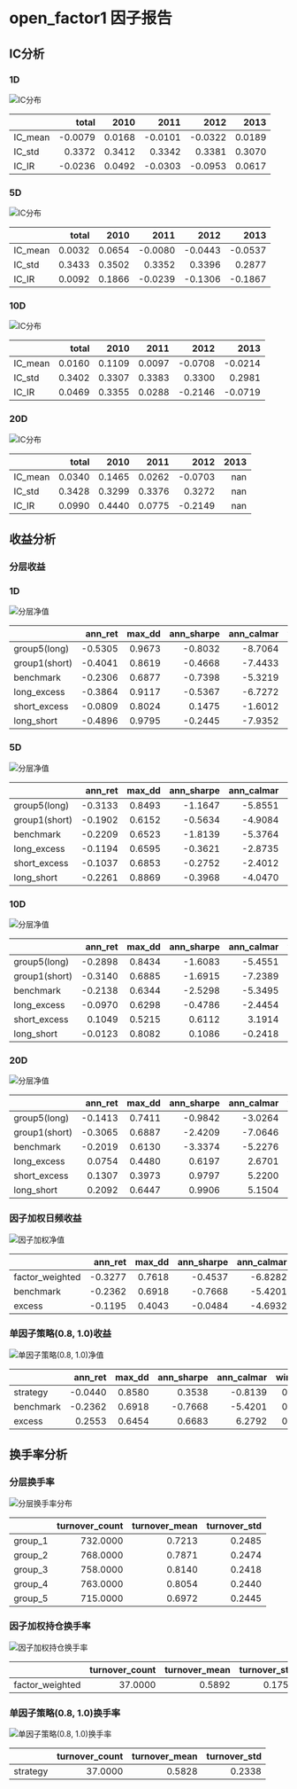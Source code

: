 # open_factor1 因子报告
## IC分析
### 1D
![IC分布](IC/open_factor1_1D.svg)

|         |   total |   2010 |    2011 |    2012 |   2013 |
|:--------|--------:|-------:|--------:|--------:|-------:|
| IC_mean | -0.0079 | 0.0168 | -0.0101 | -0.0322 | 0.0189 |
| IC_std  |  0.3372 | 0.3412 |  0.3342 |  0.3381 | 0.3070 |
| IC_IR   | -0.0236 | 0.0492 | -0.0303 | -0.0953 | 0.0617 |

### 5D
![IC分布](IC/open_factor1_5D.svg)

|         |   total |   2010 |    2011 |    2012 |    2013 |
|:--------|--------:|-------:|--------:|--------:|--------:|
| IC_mean |  0.0032 | 0.0654 | -0.0080 | -0.0443 | -0.0537 |
| IC_std  |  0.3433 | 0.3502 |  0.3352 |  0.3396 |  0.2877 |
| IC_IR   |  0.0092 | 0.1866 | -0.0239 | -0.1306 | -0.1867 |

### 10D
![IC分布](IC/open_factor1_10D.svg)

|         |   total |   2010 |   2011 |    2012 |    2013 |
|:--------|--------:|-------:|-------:|--------:|--------:|
| IC_mean |  0.0160 | 0.1109 | 0.0097 | -0.0708 | -0.0214 |
| IC_std  |  0.3402 | 0.3307 | 0.3383 |  0.3300 |  0.2981 |
| IC_IR   |  0.0469 | 0.3355 | 0.0288 | -0.2146 | -0.0719 |

### 20D
![IC分布](IC/open_factor1_20D.svg)

|         |   total |   2010 |   2011 |    2012 |   2013 |
|:--------|--------:|-------:|-------:|--------:|-------:|
| IC_mean |  0.0340 | 0.1465 | 0.0262 | -0.0703 |    nan |
| IC_std  |  0.3428 | 0.3299 | 0.3376 |  0.3272 |    nan |
| IC_IR   |  0.0990 | 0.4440 | 0.0775 | -0.2149 |    nan |

<div style="page-break-after: always;"></div>

## 收益分析
### 分层收益
### 1D
![分层净值](net_value/open_factor1_1D.svg)

|               |   ann_ret |   max_dd |   ann_sharpe |   ann_calmar |   win_rate |   avg_win_ret |   avg_loss_ret |   profit_loss_ratio |   ann_vol |
|:--------------|----------:|---------:|-------------:|-------------:|-----------:|--------------:|---------------:|--------------------:|----------:|
| group5(long)  |   -0.5305 |   0.9673 |      -0.8032 |      -8.7064 |     0.4728 |        0.0340 |        -0.0345 |              0.9853 |    0.6645 |
| group1(short) |   -0.4041 |   0.8619 |      -0.4668 |      -7.4433 |     0.4804 |        0.0337 |        -0.0335 |              1.0067 |    0.6522 |
| benchmark     |   -0.2306 |   0.6877 |      -0.7398 |      -5.3219 |     0.4740 |        0.0150 |        -0.0151 |              0.9887 |    0.2952 |
| long_excess   |   -0.3864 |   0.9117 |      -0.5367 |      -6.7272 |     0.4677 |        0.0310 |        -0.0296 |              1.0477 |    0.5874 |
| short_excess  |   -0.0809 |   0.8024 |       0.1475 |      -1.6012 |     0.4943 |        0.0306 |        -0.0292 |              1.0467 |    0.5837 |
| long_short    |   -0.4896 |   0.9795 |      -0.2445 |      -7.9352 |     0.5032 |        0.0463 |        -0.0487 |              0.9503 |    0.9375 |

### 5D
![分层净值](net_value/open_factor1_5D.svg)

|               |   ann_ret |   max_dd |   ann_sharpe |   ann_calmar |   win_rate |   avg_win_ret |   avg_loss_ret |   profit_loss_ratio |   ann_vol |
|:--------------|----------:|---------:|-------------:|-------------:|-----------:|--------------:|---------------:|--------------------:|----------:|
| group5(long)  |   -0.3133 |   0.8493 |      -1.1647 |      -5.8551 |     0.4459 |        0.0150 |        -0.0144 |              1.0368 |    0.2871 |
| group1(short) |   -0.1902 |   0.6152 |      -0.5634 |      -4.9084 |     0.4688 |        0.0151 |        -0.0146 |              1.0360 |    0.2966 |
| benchmark     |   -0.2209 |   0.6523 |      -1.8139 |      -5.3764 |     0.4637 |        0.0063 |        -0.0072 |              0.8718 |    0.1327 |
| long_excess   |   -0.1194 |   0.6595 |      -0.3621 |      -2.8735 |     0.4892 |        0.0131 |        -0.0132 |              0.9868 |    0.2587 |
| short_excess  |   -0.1037 |   0.6853 |      -0.2752 |      -2.4012 |     0.5019 |        0.0131 |        -0.0137 |              0.9500 |    0.2674 |
| long_short    |   -0.2261 |   0.8869 |      -0.3968 |      -4.0470 |     0.4955 |        0.0208 |        -0.0218 |              0.9565 |    0.4216 |

### 10D
![分层净值](net_value/open_factor1_10D.svg)

|               |   ann_ret |   max_dd |   ann_sharpe |   ann_calmar |   win_rate |   avg_win_ret |   avg_loss_ret |   profit_loss_ratio |   ann_vol |
|:--------------|----------:|---------:|-------------:|-------------:|-----------:|--------------:|---------------:|--------------------:|----------:|
| group5(long)  |   -0.2898 |   0.8434 |      -1.6083 |      -5.4551 |     0.4436 |        0.0100 |        -0.0103 |              0.9735 |    0.2002 |
| group1(short) |   -0.3140 |   0.6885 |      -1.6915 |      -7.2389 |     0.4436 |        0.0105 |        -0.0109 |              0.9627 |    0.2097 |
| benchmark     |   -0.2138 |   0.6344 |      -2.5298 |      -5.3495 |     0.4154 |        0.0048 |        -0.0050 |              0.9563 |    0.0933 |
| long_excess   |   -0.0970 |   0.6298 |      -0.4786 |      -2.4454 |     0.4615 |        0.0094 |        -0.0087 |              1.0817 |    0.1796 |
| short_excess  |    0.1049 |   0.5215 |       0.6112 |       3.1914 |     0.5346 |        0.0096 |        -0.0100 |              0.9588 |    0.1940 |
| long_short    |   -0.0123 |   0.8082 |       0.1086 |      -0.2418 |     0.5038 |        0.0148 |        -0.0148 |              1.0021 |    0.3001 |

### 20D
![分层净值](net_value/open_factor1_20D.svg)

|               |   ann_ret |   max_dd |   ann_sharpe |   ann_calmar |   win_rate |   avg_win_ret |   avg_loss_ret |   profit_loss_ratio |   ann_vol |
|:--------------|----------:|---------:|-------------:|-------------:|-----------:|--------------:|---------------:|--------------------:|----------:|
| group5(long)  |   -0.1413 |   0.7411 |      -0.9842 |      -3.0264 |     0.4416 |        0.0076 |        -0.0070 |              1.0825 |    0.1442 |
| group1(short) |   -0.3065 |   0.6887 |      -2.4209 |      -7.0646 |     0.4013 |        0.0076 |        -0.0074 |              1.0189 |    0.1467 |
| benchmark     |   -0.2019 |   0.6130 |      -3.3374 |      -5.2276 |     0.3831 |        0.0034 |        -0.0035 |              0.9591 |    0.0669 |
| long_excess   |    0.0754 |   0.4480 |       0.6197 |       2.6701 |     0.4831 |        0.0072 |        -0.0061 |              1.1799 |    0.1311 |
| short_excess  |    0.1307 |   0.3973 |       0.9797 |       5.2200 |     0.5675 |        0.0063 |        -0.0071 |              0.8920 |    0.1346 |
| long_short    |    0.2092 |   0.6447 |       0.9906 |       5.1504 |     0.5364 |        0.0107 |        -0.0106 |              1.0132 |    0.2152 |

<div style="page-break-after: always;"></div>

### 因子加权日频收益
![因子加权净值](net_value/open_factor1_factor_weighted.svg)

|                 |   ann_ret |   max_dd |   ann_sharpe |   ann_calmar |   win_rate |   avg_win_ret |   avg_loss_ret |   profit_loss_ratio |   ann_vol |
|:----------------|----------:|---------:|-------------:|-------------:|-----------:|--------------:|---------------:|--------------------:|----------:|
| factor_weighted |   -0.3277 |   0.7618 |      -0.4537 |      -6.8282 |     0.4788 |        0.0222 |        -0.0223 |              0.9960 |    0.5465 |
| benchmark       |   -0.2362 |   0.6918 |      -0.7668 |      -5.4201 |     0.4724 |        0.0149 |        -0.0151 |              0.9909 |    0.2946 |
| excess          |   -0.1195 |   0.4043 |      -0.0484 |      -4.6932 |     0.4981 |        0.0149 |        -0.0149 |              0.9958 |    0.4621 |

### 单因子策略(0.8, 1.0)收益
![单因子策略(0.8, 1.0)净值](net_value/open_factor1_quantile.svg)

|           |   ann_ret |   max_dd |   ann_sharpe |   ann_calmar |   win_rate |   avg_win_ret |   avg_loss_ret |   profit_loss_ratio |   ann_vol |
|:----------|----------:|---------:|-------------:|-------------:|-----------:|--------------:|---------------:|--------------------:|----------:|
| strategy  |   -0.0440 |   0.8580 |       0.3538 |      -0.8139 |     0.4904 |        0.0356 |        -0.0320 |              1.1140 |    0.8342 |
| benchmark |   -0.2362 |   0.6918 |      -0.7668 |      -5.4201 |     0.4724 |        0.0149 |        -0.0151 |              0.9909 |    0.2946 |
| excess    |    0.2553 |   0.6454 |       0.6683 |       6.2792 |     0.5186 |        0.0300 |        -0.0281 |              1.0704 |    0.7802 |

<div style="page-break-after: always;"></div>

## 换手率分析
### 分层换手率
![分层换手率分布](turnover/open_factor1_group.svg)

|         |   turnover_count |   turnover_mean |   turnover_std |
|:--------|-----------------:|----------------:|---------------:|
| group_1 |         732.0000 |          0.7213 |         0.2485 |
| group_2 |         768.0000 |          0.7871 |         0.2474 |
| group_3 |         758.0000 |          0.8140 |         0.2418 |
| group_4 |         763.0000 |          0.8054 |         0.2440 |
| group_5 |         715.0000 |          0.6972 |         0.2445 |

<div style="page-break-after: always;"></div>

### 因子加权持仓换手率
![因子加权持仓换手率](turnover/open_factor1_factor_weighted.svg)

|                 |   turnover_count |   turnover_mean |   turnover_std |
|:----------------|-----------------:|----------------:|---------------:|
| factor_weighted |          37.0000 |          0.5892 |         0.1756 |

### 单因子策略(0.8, 1.0)换手率
![单因子策略(0.8, 1.0)换手率](turnover/open_factor1_quantile.svg)

|          |   turnover_count |   turnover_mean |   turnover_std |
|:---------|-----------------:|----------------:|---------------:|
| strategy |          37.0000 |          0.5828 |         0.2338 |

<div style="page-break-after: always;"></div>

